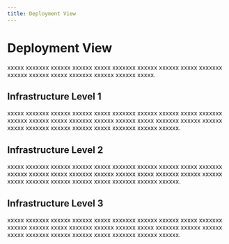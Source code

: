 ```yaml
---
title: Deployment View
---
```


# Deployment View

xxxxx xxxxxxx xxxxxx xxxxxx xxxxx xxxxxxx xxxxxx xxxxxx xxxxx xxxxxxx xxxxxx xxxxxx xxxxx xxxxxxx xxxxxx xxxxxx xxxxx.

## Infrastructure Level 1

xxxxx xxxxxxx xxxxxx xxxxxx xxxxx xxxxxxx xxxxxx xxxxxx xxxxx xxxxxxx xxxxxx xxxxxx xxxxx xxxxxxx xxxxxx xxxxxx xxxxx xxxxxxx xxxxxx xxxxxx xxxxx xxxxxxx xxxxxx xxxxxx xxxxx xxxxxxx xxxxxx xxxxxx.

## Infrastructure Level 2

xxxxx xxxxxxx xxxxxx xxxxxx xxxxx xxxxxxx xxxxxx xxxxxx xxxxx xxxxxxx xxxxxx xxxxxx xxxxx xxxxxxx xxxxxx xxxxxx xxxxx xxxxxxx xxxxxx xxxxxx xxxxx xxxxxxx xxxxxx xxxxxx xxxxx xxxxxxx xxxxxx xxxxxx.

## Infrastructure Level 3

xxxxx xxxxxxx xxxxxx xxxxxx xxxxx xxxxxxx xxxxxx xxxxxx xxxxx xxxxxxx xxxxxx xxxxxx xxxxx xxxxxxx xxxxxx xxxxxx xxxxx xxxxxxx xxxxxx xxxxxx xxxxx xxxxxxx xxxxxx xxxxxx xxxxx xxxxxxx xxxxxx xxxxxx.
